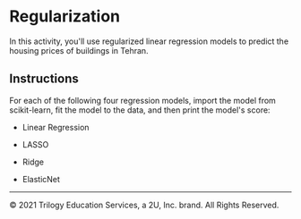 # Regularization

In this activity, you'll use regularized linear regression models to predict the housing prices of buildings in Tehran.

## Instructions

For each of the following four regression models, import the model from scikit-learn, fit the model to the data, and then print the model's score:

* Linear Regression

* LASSO

* Ridge

* ElasticNet

- - -

© 2021 Trilogy Education Services, a 2U, Inc. brand. All Rights Reserved.
